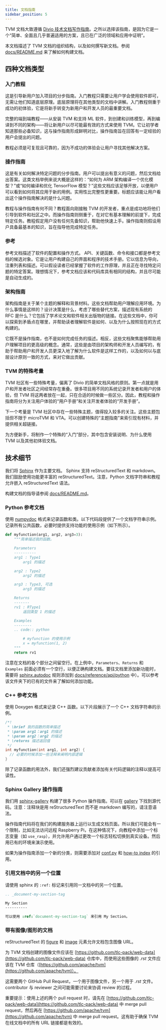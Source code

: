 ```yaml
---
title: 文档指南
sidebar_position: 5
---
```


TVM 文档大致遵循 [Divio 技术文档写作指南](https://documentation.divio.com)。之所以选择该指南，是因为它是一个“简单、全面且几乎普遍适用的方案，且已在广泛的领域和应用中证明”。

本文档描述了 TVM 文档的组织结构，以及如何撰写新文档。参阅 [docs/README.md](https://github.com/apache/tvm/tree/main/docs#build-locally) 来了解如何构建文档。

## 四种文档类型

### 入门教程

这是引导新用户加入项目的分步指南。入门教程只需要让用户学会使用软件即可，无需让他们知道底层原理。底层原理将在其他类型的文档中讲解。入门教程侧重于成功的初体验，它是将新手转变为新用户和开发人员的最重要文档。

完整的端到端教程——从安装 TVM 和支持 ML 软件，到创建和训练模型，再到编译到不同的架构——将让新用户以尽可能最有效的方式来使用 TVM。它让初学者知道那些必备知识，这与操作指南形成鲜明对比，操作指南旨在回答有一定经验的用户会提出的问题。

教程必须是可复现且可靠的，因为不成功的体验会让用户寻找其他解决方案。

### 操作指南

这是有关如何解决特定问题的分步指南。用户可以提出有意义的问题，然后文档给出答案。这类文档举例来说大概是这样的：“如何为 ARM 架构编译一个优化模型？”或“如何编译和优化 TensorFlow 模型？”这些文档应该足够开放，以便用户可以看到如何将其应用于新的用例。实用性比完整性更重要。标题应该能让用户看出这个操作指南解决的是什么问题。

教程与操作指南有何不同？教程面向刚接触 TVM 的开发者，重点是成功地将他们引导到软件和社区之中。而操作指南则侧重于，在对它有基本理解的前提下，完成特定任务。教程假定用户没有任何先备知识，帮助他快速上手。操作指南则假设用户具备最基本的知识，旨在指导他完成特定任务。

### 参考

参考文档描述了软件的配置和操作方式。 API、关键函数、命令和接口都是参考文档的候选对象。它是让用户构建自己的界面和程序的技术手册。它以信息为导向，注重列表和描述。可以假设读者已经掌握了软件的工作原理，并且正在寻找特定问题的特定答案。理想情况下，参考文档应该和代码库具有相同的结构，并且尽可能是自动生成的。

### 架构指南

架构指南是关于某个主题的解释和背景材料。这些文档帮助用户理解应用环境。为什么事情是这样的？设计决策是什么，考虑了哪些替代方案，描述现有系统的 RFC 是什么？它包括了学术论文和软件相关出版物的链接。在这些文档中，你可以探索到矛盾点在哪里，并帮助读者理解软件是如何、以及为什么按照现在的方式构建的。

它既不是操作指南，也不是如何完成任务的描述。相反，这些文档聚焦能够帮助用户理解项目的更高级的概念。通常，这些是由项目的架构师和开发人员编写的，有助于帮助用户和开发人员更深入地了解为什么软件是这样工作的，以及如何以与底层设计原则一致的方式，来对它做出贡献。

### TVM 的特殊考量

TVM 社区有一些特殊考量，偏离了 Divio 的简单文档风格的原则。第一点就是用户和开发者社区之间经常存在重叠。很多项目用不同的系统记录开发者和用户的体验，但 TVM 将这两者放在一起，只在合适的时候做一些区分。因此，教程和操作指南将分为关注用户体验的“用户手册”和关注开发者体验的“开发手册”。

下一个考量是 TVM 社区中存在一些特殊主题，值得投入较多的关注。这些主题包括但不限于 microTVM 和 VTA。可以创建特殊的“主题指南”来索引现有材料，并提供相关超链接。

为方便新手，将制作一个特殊的“入门”部分，其中包含安装说明、为什么使用 TVM 以及其他初体验文档。

## 技术细节

我们将 [Sphinx](http://sphinx-doc.org) 作为主要文档。 Sphinx 支持 reStructuredText 和 markdown。我们鼓励使用功能更丰富的 reStructuredText。注意，Python 文档字符串和教程允许嵌入 reStructuredText 语法。

构建文档的指导请参阅 [docs/README.md](https://github.com/apache/tvm/tree/main/docs#build-locally)。

### Python 参考文档

使用 [numpydoc](https://numpydoc.readthedocs.io/en/latest/) 格式来记录函数和类。以下代码段提供了一个文档字符串示例。记录所有公共函数，必要时提供支持功能的使用示例（如下所示）。

``` python
def myfunction(arg1, arg2, arg3=3):
    """简单描述我的函数。

    Parameters
    ----------
    arg1 : Type1
        arg1 的描述

    arg2 : Type2
        arg2 的描述

    arg3 : Type3, 可选
        arg3 的描述

    Returns
    -------
    rv1 : RType1
        返回类型 1 的描述

    Examples
    --------
    .. code:: python

        # myfunction 的使用示例
        x = myfunction(1, 2)
    """
    return rv1
```

注意在文档的各个部分之间留空行。在上例中，`Parameters`、`Returns` 和 `Examples` 前面必须有一个空行，以便正确构建文档。要往文档里添加新功能时，需要将 [sphinx.autodoc](http://www.sphinx-doc.org/en/master/ext/autodoc.html) 规则添加到 [docs/reference/api/python](https://github.com/apache/tvm/tree/main/docs/reference/api/python) 中）。可以参考该文件夹下的已有的文件来了解如何添加功能。

### C++ 参考文档

使用 Doxygen 格式来记录 C++ 函数。以下片段展示了一个 C++ 文档字符串的示例。

``` c++
/*!
 * \brief 我的函数的简单描述
 * \param arg1：arg1 的描述
 * \param arg2：arg2 的描述
 * \returns 描述返回值
 */
int myfunction(int arg1, int arg2) {
  // 必要的时候添加一些注释来阐明内部逻辑
}
```

除了记录函数的用法外，我们还强烈建议贡献者添加有关代码逻辑的注释以提高可读性。

### Sphinx Gallery 操作指南

我们用 [sphinx-gallery](https://sphinx-gallery.github.io/) 构建了很多 Python 操作指南。可以在 [gallery](https://github.com/apache/tvm/tree/main/gallery) 下找到源代码。注意：注释块是用 reStructuredText 而不是 markdown 编写的，请注意语法。

操作指南代码将在我们的构建服务器上运行以生成文档页面。所以我们可能会有一个限制，比如无法访问远程 Raspberry Pi，在这种情况下，向教程中添加一个标志变量（如 `use_rasp`），并允许用户通过更改一个标志轻松切换到真实设备。然后用已有的环境来演示使用。

如果为操作指南添加一个新的分类，则需要添加对 [conf.py](https://github.com/apache/tvm/tree/main/docs/conf.py) 和 [how-to index](https://github.com/apache/tvm/tree/main/docs/how-to/index.rst) 的引用。

### 引用文档中的另一个位置

请使用 sphinx 的 `:ref:` 标记来引用同一文档中的另一个位置。

``` rst
.. _document-my-section-tag

My Section
----------

可以使用 :ref:`document-my-section-tag` 来引用 My Section。
```

### 带有图像/图形的文档

reStructuredText 的 [figure](https://docutils.sourceforge.io/docs/ref/rst/directives.html#figure) 和 [image](https://docutils.sourceforge.io/docs/ref/rst/directives.html#image) 元素允许文档包含图像 URL。

为 TVM 文档创建的图像文件应该在 [https://github.com/tlc-pack/web-data](https://github.com/tlc-pack/web-data) 仓库中，而使用这些图像的 *.rst* 文件应该在 TVM 仓库（[https://github.com/apache/tvm](https://github.com/apache/tvm)）。

这需要两个 GitHub Pull Request，一个用于图像文件，另一个用于 *.rst* 文件。contributor 与 reviewer 之间可能需要讨论来协调 review 的过程。

重要提示：使用上述的两个 pull request 时，请先在 [https://github.com/tlc-pack/web-data](https://github.com/tlc-pack/web-data) 中 merge pull request，然后再在 [https://github.com/apache/tvm](https://github.com/apache/tvm) 中 merge pull request。这有助于确保 TVM 在线文档中的所有 URL 链接都是有效的。
